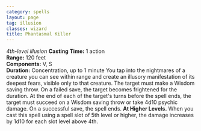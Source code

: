 ```yaml
---
category: spells
layout: page
tag: illusion
classes: wizard
title: Phantasmal Killer 
---
```

_4th-level illusion_ 
**Casting Time:** 1 action    
**Range:** 120 feet    
**Components:** V, S    
**Duration:** Concentration, up to 1 minute 
You tap into the nightmares of a creature you can see within range and create an illusory manifestation of its deepest fears, visible only to that creature. The target must make a Wisdom saving throw. On a failed save, the target becomes frightened for the duration. At the end of each of the target's turns before the spell ends, the target must succeed on a Wisdom saving throw or take 4d10 psychic damage. On a successful save, the spell ends. 
**At Higher Levels.** When you cast this spell using a spell slot of 5th level or higher, the damage increases by 1d10 for each slot level above 4th.